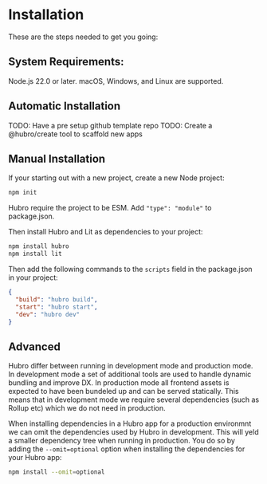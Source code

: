 # Installation

These are the steps needed to get you going:

## System Requirements:

Node.js 22.0 or later.
macOS, Windows, and Linux are supported.

## Automatic Installation

TODO: Have a pre setup github template repo
TODO: Create a @hubro/create tool to scaffold new apps

## Manual Installation

If your starting out with a new project, create a new Node project:

```sh
npm init
```

Hubro require the project to be ESM. Add `"type": "module"` to package.json.

Then install Hubro and Lit as dependencies to your project:

```sh
npm install hubro
npm install lit
```

Then add the following commands to the `scripts` field in the package.json in your project:

```json
{
  "build": "hubro build",
  "start": "hubro start",
  "dev": "hubro dev"
}
```

## Advanced

Hubro differ between running in development mode and production mode. In development mode a set of additional tools are used to handle dynamic bundling and improve DX. In production mode all frontend assets is expected to have been bundeled up and can be served statically. This means that in development mode we require several dependencies (such as Rollup etc) which we do not need in production.

When installing dependencies in a Hubro app for a production environmnt we can omit the dependencies used by Hubro in development. This will yeld a smaller dependency tree when running in production. You do so by adding the `--omit=optional` option when installing the dependencies for your Hubro app:

```sh
npm install --omit=optional
```
